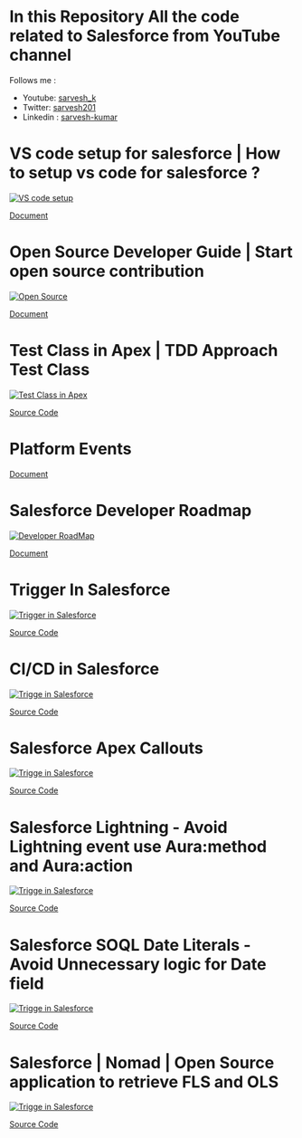 # In this Repository All the code related to Salesforce from YouTube channel

Follows me :

- Youtube: [sarvesh_k](https://www.youtube.com/channel/UC4CI3iR9WpLUdc3DHF0n-1A?view_as=subscriber)
- Twitter: [sarvesh201](https://twitter.com/sarvesh201)
- Linkedin : [sarvesh-kumar](https://www.linkedin.com/in/sarvesh-kumar)

# VS code setup for salesforce | How to setup vs code for salesforce ?

[![VS code setup](http://img.youtube.com/vi/Tj-bKDw8khM/0.jpg)](http://www.youtube.com/watch?v=Tj-bKDw8khM)

[Document](https://excalidraw.com/#json=eGsPLspuv8K4XOhoZCePc,LWueTUjRxX_uErsGvIu02g)

# Open Source Developer Guide | Start open source contribution

[![Open Source](http://img.youtube.com/vi/FtcLivu8NuE/0.jpg)](http://www.youtube.com/watch?v=FtcLivu8NuE)

[Document](https://excalidraw.com/#json=8R-ypdNS3eoXhGcLrurLa,GYsaewCLwqScRoQNWEcy7Q)

# Test Class in Apex | TDD Approach Test Class

[![Test Class in Apex](http://img.youtube.com/vi/c0t38hAoh2g/0.jpg)](http://www.youtube.com/watch?v=c0t38hAoh2g)

[Source Code](https://github.com/Sarveshgithub/salesforce/tree/master/TestClass)

# Platform Events

[Document](https://excalidraw.com/#json=TihyoElhO_ZDNECMLxxju,Z1ZQ8_8r4kfKcn3r9sv_cA)

# Salesforce Developer Roadmap

[![Developer RoadMap](http://img.youtube.com/vi/vKDua0wxNss/0.jpg)](http://www.youtube.com/watch?v=vKDua0wxNss)

[Document](https://excalidraw.com/#json=8g5YF8wg6wfRJr4WJW_K4,yHjUWdbxAtppy9zmn5wz8w)

# Trigger In Salesforce

[![Trigger in Salesforce](http://img.youtube.com/vi/a8aBk5zKias/0.jpg)](http://www.youtube.com/watch?v=a8aBk5zKias)

[Source Code](https://github.com/Sarveshgithub/salesforce/tree/master/Trigger)

# CI/CD in Salesforce

[![Trigge in Salesforce](http://img.youtube.com/vi/glE4g9Ibpbg/0.jpg)](http://www.youtube.com/watch?v=glE4g9Ibpbg)

[Source Code](https://github.com/Sarveshgithub/sfdc-lwc-lightning-datatable)

# Salesforce Apex Callouts

[![Trigge in Salesforce](http://img.youtube.com/vi/iOwl_6Db-J8/0.jpg)](http://www.youtube.com/watch?v=iOwl_6Db-J8)

[Source Code](https://github.com/Sarveshgithub/salesforce/tree/master/Apex_callouts)

# Salesforce Lightning - Avoid Lightning event use Aura:method and Aura:action

[![Trigge in Salesforce](http://img.youtube.com/vi/sTzoJocW9-s/0.jpg)](http://www.youtube.com/watch?v=sTzoJocW9-s)

[Source Code](https://github.com/Sarveshgithub/salesforce/tree/master/Aura_method_action)

# Salesforce SOQL Date Literals - Avoid Unnecessary logic for Date field

[![Trigge in Salesforce](http://img.youtube.com/vi/S0yv6Kx47E8/0.jpg)](http://www.youtube.com/watch?v=S0yv6Kx47E8)

[Source Code](<[https://github.com/Sarveshgithub/salesforce/tree/master/Aura_method_action](https://developer.salesforce.com/docs/atlas.en-us.soql_sosl.meta/soql_sosl/sforce_api_calls_soql_select_dateformats.htm)https://developer.salesforce.com/docs/atlas.en-us.soql_sosl.meta/soql_sosl/sforce_api_calls_soql_select_dateformats.htm>)

# Salesforce | Nomad | Open Source application to retrieve FLS and OLS

[![Trigge in Salesforce](http://img.youtube.com/vi/g6danyvEeQI/0.jpg)](http://www.youtube.com/watch?v=g6danyvEeQI)

[Source Code](https://github.com/Sarveshgithub/Nomad)
